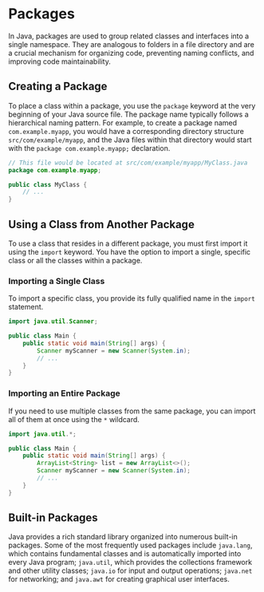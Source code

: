 # Packages

In Java, packages are used to group related classes and interfaces into a single namespace. They are analogous to folders in a file directory and are a crucial mechanism for organizing code, preventing naming conflicts, and improving code maintainability.

## Creating a Package

To place a class within a package, you use the `package` keyword at the very beginning of your Java source file. The package name typically follows a hierarchical naming pattern. For example, to create a package named `com.example.myapp`, you would have a corresponding directory structure `src/com/example/myapp`, and the Java files within that directory would start with the `package com.example.myapp;` declaration.

```java
// This file would be located at src/com/example/myapp/MyClass.java
package com.example.myapp;

public class MyClass {
    // ...
}
```

## Using a Class from Another Package

To use a class that resides in a different package, you must first import it using the `import` keyword. You have the option to import a single, specific class or all the classes within a package.

### Importing a Single Class

To import a specific class, you provide its fully qualified name in the `import` statement.

```java
import java.util.Scanner;

public class Main {
    public static void main(String[] args) {
        Scanner myScanner = new Scanner(System.in);
        // ...
    }
}
```

### Importing an Entire Package

If you need to use multiple classes from the same package, you can import all of them at once using the `*` wildcard.

```java
import java.util.*;

public class Main {
    public static void main(String[] args) {
        ArrayList<String> list = new ArrayList<>();
        Scanner myScanner = new Scanner(System.in);
        // ...
    }
}
```

## Built-in Packages

Java provides a rich standard library organized into numerous built-in packages. Some of the most frequently used packages include `java.lang`, which contains fundamental classes and is automatically imported into every Java program; `java.util`, which provides the collections framework and other utility classes; `java.io` for input and output operations; `java.net` for networking; and `java.awt` for creating graphical user interfaces.
